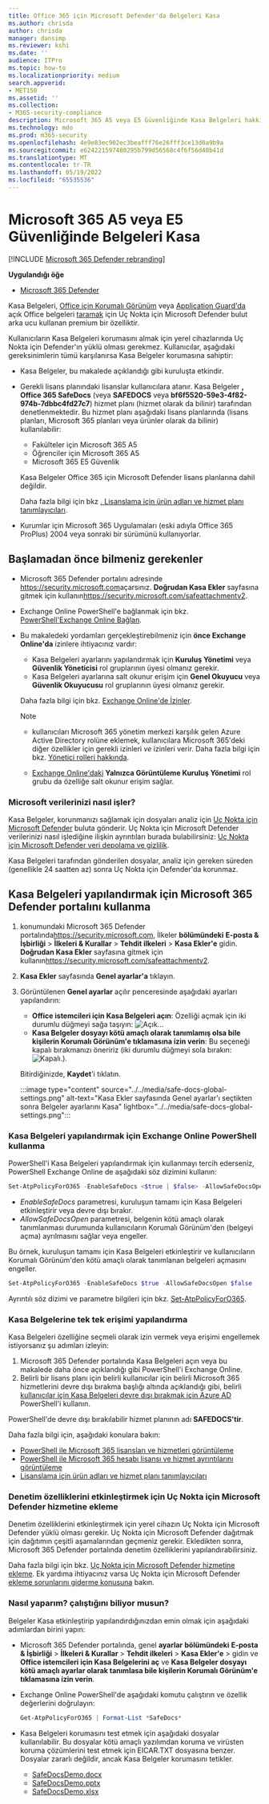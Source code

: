 ```yaml
---
title: Office 365 için Microsoft Defender'da Belgeleri Kasa
ms.author: chrisda
author: chrisda
manager: dansimp
ms.reviewer: kshi
ms.date: ''
audience: ITPro
ms.topic: how-to
ms.localizationpriority: medium
search.appverid:
- MET150
ms.assetid: ''
ms.collection:
- M365-security-compliance
description: Microsoft 365 A5 veya E5 Güvenliğinde Kasa Belgeleri hakkında bilgi edinin.
ms.technology: mdo
ms.prod: m365-security
ms.openlocfilehash: 4e9e83ec902ec3beafff76e26fff3ce13d0a9b9a
ms.sourcegitcommit: e624221597480295b799d56568c4f6f56d40b41d
ms.translationtype: MT
ms.contentlocale: tr-TR
ms.lasthandoff: 05/19/2022
ms.locfileid: "65535536"
---
```

# <a name="safe-documents-in-microsoft-365-a5-or-e5-security"></a>Microsoft 365 A5 veya E5 Güvenliğinde Belgeleri Kasa

[!INCLUDE [Microsoft 365 Defender rebranding](../includes/microsoft-defender-for-office.md)]

**Uygulandığı öğe**
- [Microsoft 365 Defender](../defender/microsoft-365-defender.md)

Kasa Belgeleri, [Office için Korumalı Görünüm](https://support.microsoft.com/office/d6f09ac7-e6b9-4495-8e43-2bbcdbcb6653) veya [Application Guard'da](https://support.microsoft.com/topic/9e0fb9c2-ffad-43bf-8ba3-78f785fdba46) açık Office belgeleri [taramak](/windows/security/threat-protection/microsoft-defender-atp/microsoft-defender-advanced-threat-protection) için Uç Nokta için Microsoft Defender bulut arka ucu kullanan premium bir özelliktir.

Kullanıcıların Kasa Belgeleri korumasını almak için yerel cihazlarında Uç Nokta için Defender'ın yüklü olması gerekmez. Kullanıcılar, aşağıdaki gereksinimlerin tümü karşılanırsa Kasa Belgeler korumasına sahiptir:

- Kasa Belgeler, bu makalede açıklandığı gibi kuruluşta etkindir.
- Gerekli lisans planındaki lisanslar kullanıcılara atanır. Kasa Belgeler **, Office 365 SafeDocs** (veya **SAFEDOCS** veya **bf6f5520-59e3-4f82-974b-7dbbc4fd27c7**) hizmet planı (hizmet olarak da bilinir) tarafından denetlenmektedir. Bu hizmet planı aşağıdaki lisans planlarında (lisans planları, Microsoft 365 planları veya ürünler olarak da bilinir) kullanılabilir:
  - Fakülteler için Microsoft 365 A5
  - Öğrenciler için Microsoft 365 A5
  - Microsoft 365 E5 Güvenlik

  Kasa Belgeler Office 365 için Microsoft Defender lisans planlarına dahil değildir.

  Daha fazla bilgi için bkz [. Lisanslama için ürün adları ve hizmet planı tanımlayıcıları](/azure/active-directory/enterprise-users/licensing-service-plan-reference).

- Kurumlar için Microsoft 365 Uygulamaları (eski adıyla Office 365 ProPlus) 2004 veya sonraki bir sürümünü kullanıyorlar.

## <a name="what-do-you-need-to-know-before-you-begin"></a>Başlamadan önce bilmeniz gerekenler

- Microsoft 365 Defender portalını adresinde <https://security.microsoft.com>açarsınız. **Doğrudan Kasa Ekler** sayfasına gitmek için kullanın<https://security.microsoft.com/safeattachmentv2>.

- Exchange Online PowerShell'e bağlanmak için bkz. [PowerShell'Exchange Online Bağlan](/powershell/exchange/connect-to-exchange-online-powershell).

- Bu makaledeki yordamları gerçekleştirebilmeniz için **önce Exchange Online'da** izinlere ihtiyacınız vardır:
  - Kasa Belgeleri ayarlarını yapılandırmak için **Kuruluş Yönetimi** veya **Güvenlik Yöneticisi** rol gruplarının üyesi olmanız gerekir.
  - Kasa Belgeleri ayarlarına salt okunur erişim için **Genel Okuyucu** veya **Güvenlik Okuyucusu** rol gruplarının üyesi olmanız gerekir.

  Daha fazla bilgi için bkz. [Exchange Online'de İzinler](/exchange/permissions-exo/permissions-exo).

  > [!NOTE]
  >
  > - kullanıcıları Microsoft 365 yönetim merkezi karşılık gelen Azure Active Directory rolüne eklemek, kullanıcılara Microsoft 365'deki diğer özellikler için gerekli izinleri _ve_ izinleri verir. Daha fazla bilgi için bkz. [Yönetici rolleri hakkında](../../admin/add-users/about-admin-roles.md).
  >
  > - [Exchange Online'daki](/Exchange/permissions-exo/permissions-exo#role-groups) **Yalnızca Görüntüleme Kuruluş Yönetimi** rol grubu da özelliğe salt okunur erişim sağlar.

### <a name="how-does-microsoft-handle-your-data"></a>Microsoft verilerinizi nasıl işler?

Kasa Belgeler, korunmanızı sağlamak için dosyaları analiz için [Uç Nokta için Microsoft Defender](/windows/security/threat-protection/microsoft-defender-atp/microsoft-defender-advanced-threat-protection) buluta gönderir. Uç Nokta için Microsoft Defender verilerinizi nasıl işlediğine ilişkin ayrıntıları burada bulabilirsiniz: [Uç Nokta için Microsoft Defender veri depolama ve gizlilik](/windows/security/threat-protection/microsoft-defender-atp/data-storage-privacy).

Kasa Belgeleri tarafından gönderilen dosyalar, analiz için gereken süreden (genellikle 24 saatten az) sonra Uç Nokta için Defender'da korunmaz.

## <a name="use-the-microsoft-365-defender-portal-to-configure-safe-documents"></a>Kasa Belgeleri yapılandırmak için Microsoft 365 Defender portalını kullanma

1. konumundaki Microsoft 365 Defender portalında<https://security.microsoft.com>, İlkeler **bölümündeki** **E-posta & İşbirliği** \> **İlkeleri & Kurallar** \> **Tehdit ilkeleri** \> **Kasa Ekler'e** gidin. **Doğrudan Kasa Ekler** sayfasına gitmek için kullanın<https://security.microsoft.com/safeattachmentv2>.

2. **Kasa Ekler** sayfasında **Genel ayarlar'a** tıklayın.

3. Görüntülenen **Genel ayarlar** açılır penceresinde aşağıdaki ayarları yapılandırın:
   - **Office istemcileri için Kasa Belgeleri açın**: Özelliği açmak için iki durumlu düğmeyi sağa taşıyın: ![Açık..](../../media/scc-toggle-on.png).
   - **Kasa Belgeler dosyayı kötü amaçlı olarak tanımlamış olsa bile kişilerin Korumalı Görünüm'e tıklamasına izin verin**: Bu seçeneği kapalı bırakmanızı öneririz (iki durumlu düğmeyi sola bırakın: ![Kapalı.](../../media/scc-toggle-off.png)).

   Bitirdiğinizde, **Kaydet**'i tıklatın.

   :::image type="content" source="../../media/safe-docs-global-settings.png" alt-text="Kasa Ekler sayfasında Genel ayarlar'ı seçtikten sonra Belgeler ayarlarını Kasa" lightbox="../../media/safe-docs-global-settings.png":::

### <a name="use-exchange-online-powershell-to-configure-safe-documents"></a>Kasa Belgeleri yapılandırmak için Exchange Online PowerShell kullanma

PowerShell'i Kasa Belgeleri yapılandırmak için kullanmayı tercih ederseniz, PowerShell Exchange Online de aşağıdaki söz dizimini kullanın:

```powershell
Set-AtpPolicyForO365 -EnableSafeDocs <$true | $false> -AllowSafeDocsOpen <$true | $false>
```

- _EnableSafeDocs_ parametresi, kuruluşun tamamı için Kasa Belgeleri etkinleştirir veya devre dışı bırakır.
- _AllowSafeDocsOpen_ parametresi, belgenin kötü amaçlı olarak tanımlanması durumunda kullanıcıların Korumalı Görünüm'den (belgeyi açma) ayrılmasını sağlar veya engeller.

Bu örnek, kuruluşun tamamı için Kasa Belgeleri etkinleştirir ve kullanıcıların Korumalı Görünüm'den kötü amaçlı olarak tanımlanan belgeleri açmasını engeller.

```powershell
Set-AtpPolicyForO365 -EnableSafeDocs $true -AllowSafeDocsOpen $false
```

Ayrıntılı söz dizimi ve parametre bilgileri için bkz. [Set-AtpPolicyForO365](/powershell/module/exchange/set-atppolicyforo365).

### <a name="configure-individual-access-to-safe-documents"></a>Kasa Belgelerine tek tek erişimi yapılandırma

Kasa Belgeleri özelliğine seçmeli olarak izin vermek veya erişimi engellemek istiyorsanız şu adımları izleyin:

1. Microsoft 365 Defender portalında Kasa Belgeleri açın veya bu makalede daha önce açıklandığı gibi PowerShell'i Exchange Online.
2. Belirli bir lisans planı için belirli kullanıcılar için belirli Microsoft 365 hizmetlerini devre dışı bırakma başlığı altında açıklandığı gibi, belirli [kullanıcılar için Kasa Belgeleri devre dışı bırakmak için Azure AD](/microsoft-365/enterprise/disable-access-to-services-with-microsoft-365-powershell#disable-specific-microsoft-365-services-for-specific-users-for-a-specific-licensing-plan) PowerShell'i kullanın.

  PowerShell'de devre dışı bırakılabilir hizmet planının adı **SAFEDOCS'tir**.

Daha fazla bilgi için, aşağıdaki konulara bakın:

- [PowerShell ile Microsoft 365 lisansları ve hizmetleri görüntüleme](/microsoft-365/enterprise/view-licenses-and-services-with-microsoft-365-powershell)
- [PowerShell ile Microsoft 365 hesabı lisansı ve hizmet ayrıntılarını görüntüleme](/microsoft-365/enterprise/view-account-license-and-service-details-with-microsoft-365-powershell)
- [Lisanslama için ürün adları ve hizmet planı tanımlayıcıları](/azure/active-directory/enterprise-users/licensing-service-plan-reference)

### <a name="onboard-to-the-microsoft-defender-for-endpoint-service-to-enable-auditing-capabilities"></a>Denetim özelliklerini etkinleştirmek için Uç Nokta için Microsoft Defender hizmetine ekleme

Denetim özelliklerini etkinleştirmek için yerel cihazın Uç Nokta için Microsoft Defender yüklü olması gerekir. Uç Nokta için Microsoft Defender dağıtmak için dağıtımın çeşitli aşamalarından geçmeniz gerekir. Ekledikten sonra, Microsoft 365 Defender portalında denetim özelliklerini yapılandırabilirsiniz.

Daha fazla bilgi için bkz. [Uç Nokta için Microsoft Defender hizmetine ekleme](/microsoft-365/security/defender-endpoint/onboarding). Ek yardıma ihtiyacınız varsa Uç Nokta için Microsoft Defender [ekleme sorunlarını giderme konusuna](/microsoft-365/security/defender-endpoint/troubleshoot-onboarding) bakın.

### <a name="how-do-i-know-this-worked"></a>Nasıl yaparım? çalıştığını biliyor musun?

Belgeler Kasa etkinleştirip yapılandırdığınızdan emin olmak için aşağıdaki adımlardan birini yapın:

- Microsoft 365 Defender portalında, genel **ayarlar** **bölümündeki** **E-posta & İşbirliği** \> **İlkeleri & Kurallar** \> **Tehdit ilkeleri** \> **Kasa Ekler'e** \> gidin ve **Office istemcileri için Kasa Belgelerini aç** ve **Kasa Belgeler dosyayı kötü amaçlı ayarlar olarak tanımlasa bile kişilerin Korumalı Görünüm'e tıklamasına izin verin**.

- Exchange Online PowerShell'de aşağıdaki komutu çalıştırın ve özellik değerlerini doğrulayın:

  ```powershell
  Get-AtpPolicyForO365 | Format-List *SafeDocs*
  ```

- Kasa Belgeleri korumasını test etmek için aşağıdaki dosyalar kullanılabilir. Bu dosyalar kötü amaçlı yazılımdan koruma ve virüsten koruma çözümlerini test etmek için EICAR.TXT dosyasına benzer. Dosyalar zararlı değildir, ancak Kasa Belgeler korumasını tetikler.

  - [SafeDocsDemo.docx](https://github.com/MicrosoftDocs/microsoft-365-docs/raw/public/microsoft-365/downloads/SafeDocsDemo.docx)
  - [SafeDocsDemo.pptx](https://github.com/MicrosoftDocs/microsoft-365-docs/raw/public/microsoft-365/downloads/SafeDocsDemo.pptx)
  - [SafeDocsDemo.xlsx](https://github.com/MicrosoftDocs/microsoft-365-docs/raw/public/microsoft-365/downloads/SafeDocsDemo.xlsx)
